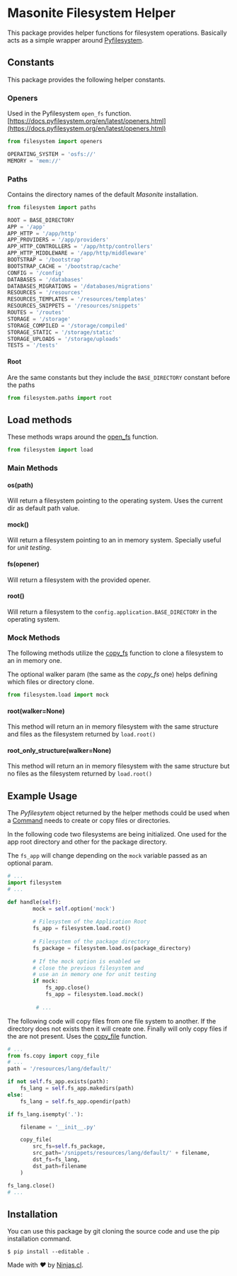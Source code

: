 # Masonite Filesystem Helper

This package provides helper functions for filesystem operations. 
Basically acts as a simple wrapper around [Pyfilesystem](https://docs.pyfilesystem.org/).

## Constants

This package provides the following helper constants.

### Openers

Used in the Pyfilesystem `open_fs` function.
[https://docs.pyfilesystem.org/en/latest/openers.html](https://docs.pyfilesystem.org/en/latest/openers.html)


```python
from filesystem import openers
```

```python
OPERATING_SYSTEM = 'osfs://'
MEMORY = 'mem://'
```

### Paths

Contains the directory names of the default *Masonite* installation.

```python
from filesystem import paths
```

````python
ROOT = BASE_DIRECTORY
APP = '/app'
APP_HTTP = '/app/http'
APP_PROVIDERS = '/app/providers'
APP_HTTP_CONTROLLERS = '/app/http/controllers'
APP_HTTP_MIDDLEWARE = '/app/http/middleware'
BOOTSTRAP = '/bootstrap'
BOOTSTRAP_CACHE = '/bootstrap/cache'
CONFIG = '/config'
DATABASES = '/databases'
DATABASES_MIGRATIONS = '/databases/migrations'
RESOURCES = '/resources'
RESOURCES_TEMPLATES = '/resources/templates'
RESOURCES_SNIPPETS = '/resources/snippets'
ROUTES = '/routes'
STORAGE = '/storage'
STORAGE_COMPILED = '/storage/compiled'
STORAGE_STATIC = '/storage/static'
STORAGE_UPLOADS = '/storage/uploads'
TESTS = '/tests'
````

#### Root

Are the same constants but they include the `BASE_DIRECTORY` constant before the paths

```python
from filesystem.paths import root
```

## Load methods

These methods wraps around the [open_fs](https://docs.pyfilesystem.org/en/latest/openers.html?highlight=open_fs#opening-fs-urls)
function.

```python
from filesystem import load 
```

### Main Methods

#### os(path)

Will return a filesystem pointing to the operating system.
Uses the current dir as default path value.

#### mock()

Will return a filesystem pointing to an in memory system. 
Specially useful for *unit testing*.

#### fs(opener)

Will return a filesystem with the provided opener.

#### root()

Will return a filesystem to the `config.application.BASE_DIRECTORY` in the operating system.


### Mock Methods


The following methods utilize the [copy_fs](https://docs.pyfilesystem.org/en/latest/reference/copy.html?highlight=copy_structure#fs.copy.copy_fs)
function to clone a filesystem to an in memory one.

The optional walker param (the same as the *copy_fs* one) helps defining which files or directory clone.

```python
from filesystem.load import mock
```

#### root(walker=None)

This method will return an in memory filesystem with the 
same structure and files as the filesystem returned by `load.root()`


#### root_only_structure(walker=None)

This method will return an in memory filesystem with the 
same structure but no files as the filesystem returned by `load.root()`


## Example Usage

The *Pyfilesytem* object returned by the helper methods
could be used when a [Command](https://docs.masoniteproject.com/the-craft-command/creating-commands) needs to create or copy
files or directories.

In the following code two filesystems are being initialized.
One used for the app root directory and other for the package directory.

The `fs_app` will change depending on the `mock` variable passed
as an optional param.

```python
# ...
import filesystem
# ...

def handle(self):
        mock = self.option('mock')
        
        # Filesystem of the Application Root
        fs_app = filesystem.load.root()
        
        # Filesystem of the package directory
        fs_package = filesystem.load.os(package_directory)
        
        # If the mock option is enabled we
        # close the previous filesystem and
        # use an in memory one for unit testing
        if mock:
            fs_app.close()
            fs_app = filesystem.load.mock()
         
         # ...
```

The following code will copy files from one file system
to another. If the directory does not exists then it 
will create one. Finally will only copy files if the are 
not present. Uses the [copy_file](https://docs.pyfilesystem.org/en/latest/reference/copy.html?highlight=copy_file#fs.copy.copy_file)
function.

```python
# ...
from fs.copy import copy_file
# ...
path = '/resources/lang/default/'

if not self.fs_app.exists(path):
    fs_lang = self.fs_app.makedirs(path)
else:
    fs_lang = self.fs_app.opendir(path)

if fs_lang.isempty('.'):

    filename = '__init__.py'

    copy_file(
        src_fs=self.fs_package,
        src_path='/snippets/resources/lang/default/' + filename,
        dst_fs=fs_lang,
        dst_path=filename
    )

fs_lang.close()
# ...
```

## Installation

You can use this package by git cloning the source code
and use the pip installation command.

`$ pip install --editable .`

Made with <i>&#9829;</i> by <a href="https://ninjas.cl" target="_blank">Ninjas.cl</a>.
